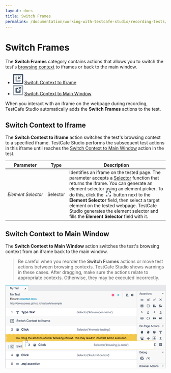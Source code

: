 ```yaml
---
layout: docs
title: Switch Frames
permalink: /documentation/working-with-testcafe-studio/recording-tests/test-actions/switch-frames.html
---
```

# Switch Frames

The **Switch Frames** category contains actions that allows you to switch the test's [browsing context](https://html.spec.whatwg.org/multipage/browsers.html#windows) to iframes or back to the main window.

* ![Action icon](../../../../images/actions/action-switch-to-iframe-icon.svg) [Switch Context to Iframe](#switch-context-to-iframe)
* ![Action icon](../../../../images/actions/action-switch-to-main-window-icon.svg) [Switch Context to Main Window](#switch-context-to-main-window)

When you interact with an iframe on the webpage during recording, TestCafe Studio automatically adds the **Switch Frames** actions to the test.

## Switch Context to Iframe

The **Switch Context to iframe** action switches the test's browsing context to a specified iframe. TestCafe Studio performs the subsequent test actions in this iframe until reaches the [Switch Context to Main Window](#switch-to-main-window) action in the test.

Parameter | Type  | Description
--------- | ----- | -------------
*Element&nbsp;Selector* | Selector | Identifies an iframe on the tested page. The parameter accepts a [Selector](https://devexpress.github.io/testcafe/documentation/test-api/selecting-page-elements/selectors/) function that returns the iframe. You can generate an element selector using an element picker. To do this, click the ![Element Picker](../../../../images/getting-started/element-picker-icon.png) button next to the **Element Selector** field, then select a target element on the tested webpage. TestCafe Studio generates the element selector and fills the **Element Selector** field with it.

## Switch Context to Main Window

The **Switch Context to Main Window** action switches the test's browsing context from an iframe back to the main window.

> Be careful when you reorder the **Switch Frames** actions or move test actions between browsing contexts. TestCafe Studio shows warnings in these cases. After dragging, make sure the actions relate to appropriate contexts. Otherwise, they may be executed incorrectly.

![Action icon](../../../../images/working-with-testcafe-studio/reordering-switch-frames-actions.png)